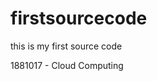 # firstsourcecode
this is my first source code

1881017 - Cloud Computing

<!-- BLOG-POST-LIST:START -->
<!-- BLOG-POST-LIST:END -->
